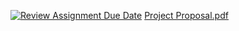 [![Review Assignment Due Date](https://classroom.github.com/assets/deadline-readme-button-24ddc0f5d75046c5622901739e7c5dd533143b0c8e959d652212380cedb1ea36.svg)](https://classroom.github.com/a/N24Xct0L)
[Project Proposal.pdf](https://github.com/BILGI-IE-423/ie423-2024-termproject-neuralnetworkninjas/files/15154785/Project.Proposal.pdf)
